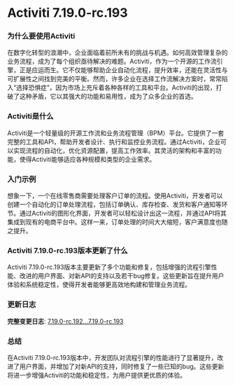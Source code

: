 # Activiti 7.19.0-rc.193
### 为什么要使用Activiti

在数字化转型的浪潮中，企业面临着前所未有的挑战与机遇。如何高效管理复杂的业务流程，成为了每个组织亟待解决的难题。Activiti，作为一个开源的工作流引擎，正是应运而生。它不仅能够帮助企业自动化流程，提升效率，还能在灵活性与可扩展性之间找到完美的平衡。然而，许多企业在选择工作流解决方案时，常常陷入“选择恐惧症”，因为市场上充斥着各种各样的工具和平台。Activiti的出现，打破了这种矛盾，它以其强大的功能和易用性，成为了众多企业的首选。

### Activiti是什么

Activiti是一个轻量级的开源工作流和业务流程管理（BPM）平台。它提供了一套完整的工具和API，帮助开发者设计、执行和监控业务流程。通过Activiti，企业可以实现流程的自动化，优化资源配置，提高工作效率。其灵活的架构和丰富的功能，使得Activiti能够适应各种规模和类型的企业需求。

### 入门示例

想象一下，一个在线零售商需要处理客户订单的流程。使用Activiti，开发者可以创建一个自动化的订单处理流程，包括订单确认、库存检查、发货和客户通知等环节。通过Activiti的图形化界面，开发者可以轻松设计出这一流程，并通过API将其集成到现有的电商平台中。这样一来，订单处理的时间大大缩短，客户满意度也随之提升。

### Activiti 7.19.0-rc.193版本更新了什么

Activiti 7.19.0-rc.193版本主要更新了多个功能和修复，包括增强的流程引擎性能、改进的用户界面、对新API的支持以及若干bug修复。这些更新旨在提升用户体验和系统稳定性，使得开发者能够更高效地构建和管理业务流程。

### 更新日志

**完整变更日志**: [7.19.0-rc.192...7.19.0-rc.193](https://github.com/Activiti/Activiti/compare/7.19.0-rc.192...7.19.0-rc.193)

### 总结

在Activiti 7.19.0-rc.193版本中，开发团队对流程引擎的性能进行了显著提升，改进了用户界面，并增加了对新API的支持，同时修复了一些已知的bug。这些更新将进一步增强Activiti的功能和稳定性，为用户提供更优质的体验。